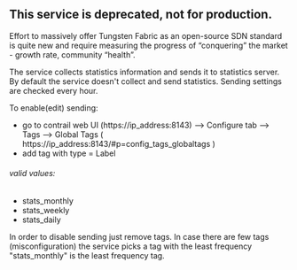 ## This service is deprecated, not for production.

Effort to massively offer Tungsten Fabric as an open-source SDN standard is quite new and require measuring the progress of “conquering” the market - growth rate, community “health”.

The service collects statistics information and sends it to statistics server.
By default the service doesn't collect and send statistics.
Sending settings are checked every hour.

To enable(edit) sending:
  - go to contrail web UI (https://ip_address:8143) --> Configure tab --> Tags --> Global Tags
( https://ip_address:8143/#p=config_tags_globaltags )
  - add tag with type = Label

###### valid values:
* stats_monthly
* stats_weekly
* stats_daily

In order to disable sending just remove tags.
In case there are few tags (misconfiguration) the service picks a tag with the least frequency
"stats_monthly" is the least frequency tag.

